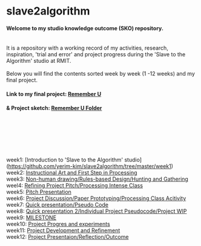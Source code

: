 # slave2algorithm

#### Welcome to my studio knowledge outcome (SKO) repository.
\
It is a repository with a working record of my activities, research, inspiration, 'trial and error' and project progress during the 'Slave to the Algorithm' studio at RMIT.
\
\
Below you will find the contents sorted week by week (1 -12 weeks) and my final project.



#### Link to my final project: [Remember U](https://yerim-kim.github.io/slave2algorithm/)

#### & Project sketch: [Remember U Folder](https://github.com/yerim-kim/slave2algorithm/tree/master/Remember_U)
\
\
\
\
\
\
week1: [Introduction to 'Slave to the Algorithm' studio] (https://github.com/yerim-kim/slave2algorithm/tree/master/week1)
\
week2: [Instructional Art and First Step in Processing](https://github.com/yerim-kim/slave2algorithm/tree/master/week2)
\
week3: [Non-human drawing/Rules-based Design/Hunting and Gathering](https://github.com/yerim-kim/slave2algorithm/tree/master/week3)
\
weel4: [Refining Project Pitch/Processing Intense Class](https://github.com/yerim-kim/slave2algorithm/tree/master/week4)
\
week5: [Pitch Presentation](https://github.com/yerim-kim/slave2algorithm/tree/master/week5)
\
week6: [Project Discussion/Paper Prototyping/Processing Class Acitivity](https://github.com/yerim-kim/slave2algorithm/tree/master/week6)
\
week7: [Quick presentation/Pseudo Code](https://github.com/yerim-kim/slave2algorithm/tree/master/week7)
\
week8: [Quick presentation 2/Individual Project Pseudocode/Project WIP](https://github.com/yerim-kim/slave2algorithm/tree/master/week8)
\
week9: [MILESTONE](https://github.com/yerim-kim/slave2algorithm/tree/master/MILESTONE%20(week9))
\
week10: [Project Progres and experiments](https://github.com/yerim-kim/slave2algorithm/tree/master/week10)
\
week11: [Project Development and Refinement](https://github.com/yerim-kim/slave2algorithm/tree/master/week11)
\
week12: [Project Presentaion/Reflection/Outcome](https://github.com/yerim-kim/slave2algorithm/tree/master/week12)
